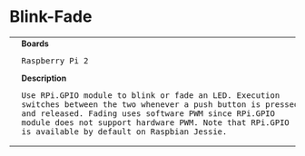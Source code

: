 # Blink-Fade
<table><tr>
<td>
<br><img src="RaspberryPi/Blink-Fade/Blink-Fade_bb.png" width=320px>
</td>
<td>
<b>Boards</b><p><pre>Raspberry Pi 2</pre></p>
<b>Description</b><p><pre>Use RPi.GPIO module to blink or fade an LED. Execution
switches between the two whenever a push button is pressed
and released. Fading uses software PWM since RPi.GPIO
module does not support hardware PWM. Note that RPi.GPIO 
is available by default on Raspbian Jessie.
</pre></p>
</td>
</tr></table>

